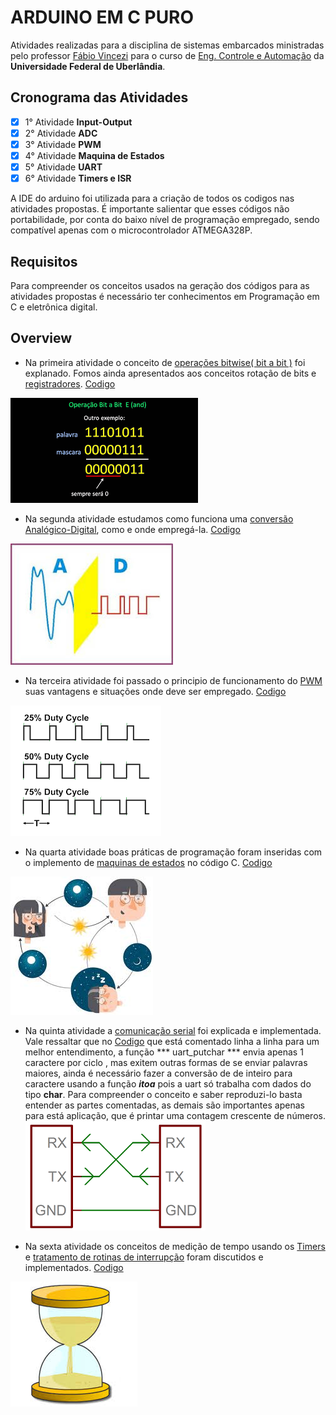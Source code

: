 # ARDUINO EM C PURO

Atividades realizadas para a disciplina de sistemas embarcados ministradas pelo professor [Fábio Vincezi](https://www.omegaflix.com/) para o curso de [Eng. Controle e Automação](http://www.feelt.ufu.br/Engenharia-de-Controle-e-Automacao) da **Universidade Federal de Uberlândia**.

## Cronograma das Atividades

- [x] 1° Atividade **Input-Output**
- [x] 2° Atividade **ADC**
- [x] 3° Atividade **PWM**
- [x] 4° Atividade **Maquina de Estados**
- [x] 5° Atividade **UART**
- [x] 6° Atividade **Timers e ISR**

A IDE do arduino foi utilizada para a criação de todos os codigos nas atividades propostas. É importante salientar que esses códigos não portabilidade, por conta do baixo nível de programação empregado, sendo compatível apenas com o microcontrolador ATMEGA328P.

## Requisitos

Para compreender os conceitos usados na geração dos códigos para as atividades propostas é necessário ter conhecimentos em Programação em C e eletrônica digital.

## Overview

* Na primeira atividade o conceito de [operações bitwise( bit a bit )](https://www.embarcados.com.br/bits-em-linguagem-c/) foi explanado. Fomos ainda apresentados aos conceitos rotação de bits e [registradores](https://pt.wikipedia.org/wiki/Registrador_(inform%C3%A1tica)). [Codigo](https://github.com/alpinista06/ARDUINO_EM_C_PURO/tree/master/Input-Output)

![](img/bitwise.png)

* Na segunda atividade estudamos como funciona uma [conversão Analógico-Digital](https://pt.wikipedia.org/wiki/Conversor_anal%C3%B3gico-digital), como e onde empregá-la. [Codigo](https://github.com/alpinista06/ARDUINO_EM_C_PURO/tree/master/AD)

![](img/ad.jpg)

* Na terceira atividade foi passado o principio de funcionamento do [PWM](https://pt.wikipedia.org/wiki/Modula%C3%A7%C3%A3o_por_largura_de_pulso) suas vantagens e situações onde deve ser empregado. [Codigo](https://github.com/alpinista06/ARDUINO_EM_C_PURO/tree/master/PWM)

![](img/PWM.png)

* Na quarta atividade boas práticas de programação foram inseridas com o implemento de [maquinas de estados](https://pt.wikipedia.org/wiki/M%C3%A1quina_de_estados_finita) no código C. [Codigo](https://github.com/alpinista06/ARDUINO_EM_C_PURO/tree/master/Maquina_de_estados)

![](img/FSM.jpg)

* Na quinta atividade a [comunicação serial](https://pt.wikipedia.org/wiki/Comunica%C3%A7%C3%A3o_serial) foi explicada e implementada. Vale ressaltar que no  [Codigo](https://github.com/alpinista06/ARDUINO_EM_C_PURO/blob/master/USART/UART_comunication.c) que está comentado linha a linha para um melhor entendimento, a função *** uart_putchar *** envia apenas 1 caractere por ciclo , mas exitem outras formas de se enviar palavras maiores, ainda é necessário fazer a conversão de de inteiro para caractere usando a função ***itoa*** pois a uart só trabalha com dados do tipo **char**. Para compreender o conceito e saber reproduzi-lo basta entender as partes comentadas, as demais são importantes apenas para está aplicação, que é printar uma contagem crescente de números.
![](img/UAT.png)

* Na sexta atividade os conceitos de medição de tempo usando os [Timers](https://www.embarcados.com.br/timers-do-atmega328-no-arduino/) e [tratamento de rotinas de interrupção](https://pt.wikipedia.org/wiki/Interrup%C3%A7%C3%A3o_de_hardware) foram discutidos e implementados. [Codigo](https://github.com/alpinista06/ARDUINO_EM_C_PURO/tree/master/Timer1-ISR/src)

![](img/Timer.jpg)
